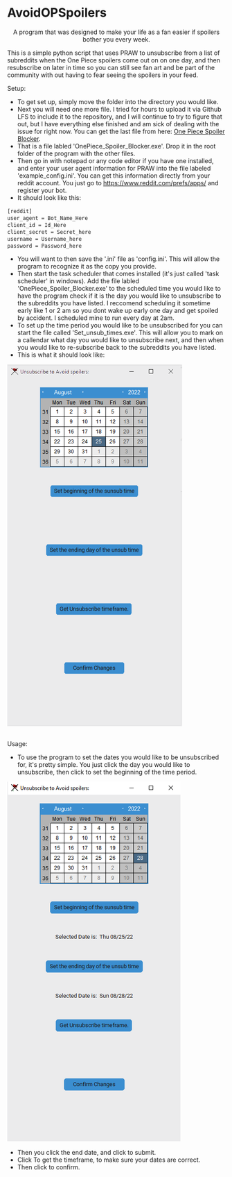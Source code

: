 # AvoidOPSpoilers 
<p align="center">
A program that was designed to make your life as a fan easier if spoilers bother you every week.
</p>
This is a simple python script that uses PRAW to unsubscribe from a list of subreddits when the One Piece spoilers come out on on one day, and then resubscribe on later in time so you can still see fan art and be part of the community with out having to fear seeing the spoilers in your feed.


Setup:
- To get set up, simply move the folder into the directory you would like.
- Next you will need one more file. I tried for hours to upload it via Github LFS to include it to the repository, and I will continue to try to figure that out, but I have everything else finished and am sick of dealing with the issue for right now. You can get the last file from here: [One Piece Spoiler Blocker](https://bit.ly/3Any6Fh). 
- That is a file labled 'OnePiece_Spoiler_Blocker.exe'. Drop it in the root folder of the program with the other files.
- Then go in with notepad or any code editor if you have one installed, and enter your user agent information for PRAW into the file labeled 'example_config.ini'. You can get this information directly from your reddit account. You just go to https://www.reddit.com/prefs/apps/ and register your bot.
- It should look like this:
```
[reddit]                                                                                                                                                                                                                                                        
user_agent = Bot_Name_Here
client_id = Id_Here
client_secret = Secret_here
username = Username_here
password = Password_here
```
- You will want to then save the '.ini' file as 'config.ini'. This will allow the program to recognize it as the copy you provide.
- Then start the task scheduler that comes installed (it's just called 'task scheduler' in windows). Add the file labled 'OnePiece_Spoiler_Blocker.exe' to the scheduled time you would like to have the program check if it is the day you would like to unsubscribe to the subreddits you have listed. I reccomend scheduling it sometime early like 1 or 2 am so you dont wake up early one day and get spoiled by accident. I scheduled mine to run every day at 2am.
- To set up the time period you would like to be unsubscribed for you can start the file called 'Set_unsub_times.exe'. This will allow you to mark on a callendar what day you would like to unsubscribe next, and then when you would like to re-subscribe back to the subreddits you have listed.
- This is what it should look like:


![example1](/images/Example_Photo.png)
##
Usage:
- To use the program to set the dates you would like to be unsubscribed for, it's pretty simple. You just click the day you would like to unsubscribe, then click to set the beginning of the time period.

![example2](/images/example_photo2.png)
- Then you click the end date, and click to submit.
- Click To get the timeframe, to make sure your dates are correct.
- Then click to confirm.
